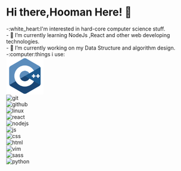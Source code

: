 <h1> Hi there,Hooman Here! 👋</h1>
-:white_heart:I'm interested in hard-core computer science stuff.<br/>
- 🌱 I’m currently learning NodeJs ,React and other web developing technologies.</br>
- 🔭 I’m currently working on my Data Structure and algorithm design.<br/>
-:computer:things i use:
<div style="display:grid;">
<img style="width:100px;" src="https://raw.githubusercontent.com/github/explore/80688e429a7d4ef2fca1e82350fe8e3517d3494d/topics/cpp/cpp.png" alt="cpp"/>
<img style="width:100px;" src="https://camo.githubusercontent.com/6dab63ba91f8aaf9245d806ea2dc6aa3d6eb6a5b1c79fd6f57fba3ededfc605d/68747470733a2f2f7777772e766563746f726c6f676f2e7a6f6e652f6c6f676f732f6769742d73636d2f6769742d73636d2d617232312e737667" alt="git"/>
<img style="width:100px;" src="https://camo.githubusercontent.com/357f19138a1a4569442d4f95103b5abf8902eae05651a3e39aa7168278e9ca1b/68747470733a2f2f7777772e766563746f726c6f676f2e7a6f6e652f6c6f676f732f6769746875622f6769746875622d617232312e737667" alt="github"/>
<img style="width:100px;" src="https://camo.githubusercontent.com/1b4da5217ced79b4d21861762cd50e908f7fca0ac8166cfb8e292208fed03c64/68747470733a2f2f7777772e766563746f726c6f676f2e7a6f6e652f6c6f676f732f6c696e75782f6c696e75782d617232312e737667" alt="linux"/>
<img style="width:100px;" src="https://camo.githubusercontent.com/ce5c1c07234a7e3a5224a86cad5c946f62b7ec77559986f7d1d32cc7a2f8c32c/68747470733a2f2f7777772e766563746f726c6f676f2e7a6f6e652f6c6f676f732f72656163746a732f72656163746a732d617232312e737667" alt="react"/>
<img  style="width:100px;" src="https://avatars.githubusercontent.com/u/9950313?s=200&v=4" alt="nodejs"/>
<img style="width:100px;" src="https://camo.githubusercontent.com/da701b59b61ed03dbabd1ebe167e4e70ee6ed922e12616647c656e59c419ab1e/68747470733a2f2f7777772e766563746f726c6f676f2e7a6f6e652f6c6f676f732f6a6176617363726970742f6a6176617363726970742d686f72697a6f6e74616c2e737667" alt="js"/>
<img style="width:100px;" src="https://camo.githubusercontent.com/55a153da9dc0ba23853d65aee2b2a603ddd40d56c4269365efc02a9e3d2d7b93/68747470733a2f2f7777772e766563746f726c6f676f2e7a6f6e652f6c6f676f732f77335f6373732f77335f6373732d617232312e737667" alt="css"/>
<img style="width:100px;" src="https://camo.githubusercontent.com/ac7ca48827aef70b332b0520d213fe6f4468b2db7d37d98d4287f215a4382ba9/68747470733a2f2f7777772e766563746f726c6f676f2e7a6f6e652f6c6f676f732f77335f68746d6c352f77335f68746d6c352d617232312e737667" alt="html"/>
<img style="width:100px;" src="https://upload.wikimedia.org/wikipedia/commons/thumb/9/9f/Vimlogo.svg/1022px-Vimlogo.svg.png" alt="vim"/>
<img style="width:100px;" src="https://camo.githubusercontent.com/a0b2658ecf95d18653a034991f5901432cce64ef50387de5eead24ba46fbd689/68747470733a2f2f7777772e766563746f726c6f676f2e7a6f6e652f6c6f676f732f736173732d6c616e672f736173732d6c616e672d69636f6e2e737667" alt="sass"/>
<img style="width:100px;" src="https://camo.githubusercontent.com/c789c0579eb6af5ff1ee255ad50165880108677a041ba3dbe23ce6e8e493779c/68747470733a2f2f7777772e766563746f726c6f676f2e7a6f6e652f6c6f676f732f707974686f6e2f707974686f6e2d686f72697a6f6e74616c2e737667" alt="python"/>

</div>
<!--
**llhooman/llhooman** is a ✨ _special_ ✨ repository because its `README.md` (this file) appears on your GitHub profile.

Here are some ideas to get you started:

- 🔭 I’m currently working on ...
- 🌱 I’m currently learning ...
- 👯 I’m looking to collaborate on ...
- 🤔 I’m looking for help with ...
- 💬 Ask me about ...
- 📫 How to reach me: ...
- 😄 Pronouns: ...
- ⚡ Fun fact: ...
-->

